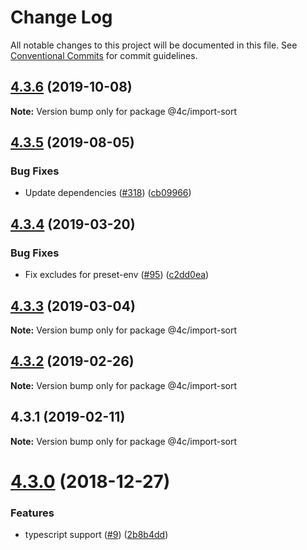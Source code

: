 # Change Log

All notable changes to this project will be documented in this file.
See [Conventional Commits](https://conventionalcommits.org) for commit guidelines.

## [4.3.6](https://github.com/4Catalyzer/javascript/compare/@4c/import-sort@4.3.5...@4c/import-sort@4.3.6) (2019-10-08)

**Note:** Version bump only for package @4c/import-sort





## [4.3.5](https://github.com/4Catalyzer/javascript/compare/@4c/import-sort@4.3.4...@4c/import-sort@4.3.5) (2019-08-05)


### Bug Fixes

* Update dependencies ([#318](https://github.com/4Catalyzer/javascript/issues/318)) ([cb09966](https://github.com/4Catalyzer/javascript/commit/cb09966))





## [4.3.4](https://github.com/4Catalyzer/javascript/compare/@4c/import-sort@4.3.3...@4c/import-sort@4.3.4) (2019-03-20)


### Bug Fixes

* Fix excludes for preset-env ([#95](https://github.com/4Catalyzer/javascript/issues/95)) ([c2dd0ea](https://github.com/4Catalyzer/javascript/commit/c2dd0ea))





## [4.3.3](https://github.com/4Catalyzer/javascript/compare/@4c/import-sort@4.3.2...@4c/import-sort@4.3.3) (2019-03-04)

**Note:** Version bump only for package @4c/import-sort





## [4.3.2](https://github.com/4Catalyzer/javascript/compare/@4c/import-sort@4.3.1...@4c/import-sort@4.3.2) (2019-02-26)

**Note:** Version bump only for package @4c/import-sort





## 4.3.1 (2019-02-11)

**Note:** Version bump only for package @4c/import-sort





# [4.3.0](https://github.com/4Catalyzer/import-sort-style-4catalyzer/compare/v4.2.0...v4.3.0) (2018-12-27)


### Features

* typescript support ([#9](https://github.com/4Catalyzer/import-sort-style-4catalyzer/issues/9)) ([2b8b4dd](https://github.com/4Catalyzer/import-sort-style-4catalyzer/commit/2b8b4dd))
